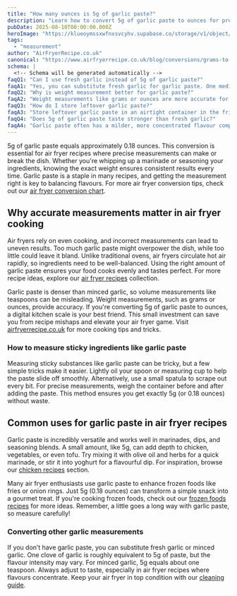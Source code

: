 ```yaml
---
title: "How many ounces is 5g of garlic paste?"
description: "Learn how to convert 5g of garlic paste to ounces for precise air fryer recipes. Get accurate measurements in seconds!"
pubDate: 2025-08-10T00:00:00.000Z
heroImage: "https://klueoymssxwfnxsvcyhv.supabase.co/storage/v1/object/public/Shmucket/how-many-ounces-is-5g-garlic-paste.webp"
tags:
  - "measurement"
author: "AirFryerRecipe.co.uk"
canonical: "https://www.airfryerrecipe.co.uk/blog/conversions/grams-to-ounces/how-many-ounces-is-5g-garlic-paste"
schema: |
  <!-- Schema will be generated automatically -->
faqQ1: "Can I use fresh garlic instead of 5g of garlic paste?"
faqA1: "Yes, you can substitute fresh garlic for garlic paste. One medium clove of garlic is roughly equivalent to 5g of paste. However, fresh garlic has a sharper flavour, so adjust to taste. For air fryer recipes, finely mince the garlic to ensure even distribution."
faqQ2: "Why is weight measurement better for garlic paste?"
faqA2: "Weight measurements like grams or ounces are more accurate for sticky ingredients like garlic paste. Volume measurements (e.g., teaspoons) can vary due to density and air pockets. A digital scale ensures consistency, especially in air fryer cooking where precision matters."
faqQ3: "How do I store leftover garlic paste?"
faqA3: "Store leftover garlic paste in an airtight container in the fridge for up to two weeks. For longer storage, freeze it in small portions. Always use a clean spoon to avoid contamination, which can spoil the paste faster."
faqQ4: "Does 5g of garlic paste taste stronger than fresh garlic?"
faqA4: "Garlic paste often has a milder, more concentrated flavour compared to fresh garlic. This is because it’s usually blended with oil or preservatives. If substituting, start with less and adjust to avoid overpowering your dish."
---
```

<p>5g of garlic paste equals approximately 0.18 ounces. This conversion is essential for air fryer recipes where precise measurements can make or break the dish. Whether you're whipping up a marinade or seasoning your ingredients, knowing the exact weight ensures consistent results every time. Garlic paste is a staple in many recipes, and getting the measurement right is key to balancing flavours. For more air fryer conversion tips, check out our <a href=https://www.airfryerrecipe.co.uk/air-fryer-conversion-chart>air fryer conversion chart</a>.</p>  

<h2>Why accurate measurements matter in air fryer cooking</h2>  
<p>Air fryers rely on even cooking, and incorrect measurements can lead to uneven results. Too much garlic paste might overpower the dish, while too little could leave it bland. Unlike traditional ovens, air fryers circulate hot air rapidly, so ingredients need to be well-balanced. Using the right amount of garlic paste ensures your food cooks evenly and tastes perfect. For more recipe ideas, explore our <a href=https://www.airfryerrecipe.co.uk/recipes>air fryer recipes</a> collection.</p>  

<p>Garlic paste is denser than minced garlic, so volume measurements like teaspoons can be misleading. Weight measurements, such as grams or ounces, provide accuracy. If you're converting 5g of garlic paste to ounces, a digital kitchen scale is your best friend. This small investment can save you from recipe mishaps and elevate your air fryer game. Visit <a href=https://www.airfryerrecipe.co.uk>airfryerrecipe.co.uk</a> for more cooking tips and tricks.</p>  

<h3>How to measure sticky ingredients like garlic paste</h3>  
<p>Measuring sticky substances like garlic paste can be tricky, but a few simple tricks make it easier. Lightly oil your spoon or measuring cup to help the paste slide off smoothly. Alternatively, use a small spatula to scrape out every bit. For precise measurements, weigh the container before and after adding the paste. This method ensures you get exactly 5g (or 0.18 ounces) without waste.</p>  

<h2>Common uses for garlic paste in air fryer recipes</h2>  
<p>Garlic paste is incredibly versatile and works well in marinades, dips, and seasoning blends. A small amount, like 5g, can add depth to chicken, vegetables, or even tofu. Try mixing it with olive oil and herbs for a quick marinade, or stir it into yoghurt for a flavourful dip. For inspiration, browse our <a href=https://www.airfryerrecipe.co.uk/recipe-category/chicken>chicken recipes</a> section.</p>  

<p>Many air fryer enthusiasts use garlic paste to enhance frozen foods like fries or onion rings. Just 5g (0.18 ounces) can transform a simple snack into a gourmet treat. If you're cooking frozen foods, check out our <a href=https://www.airfryerrecipe.co.uk/recipe-category/frozen-foods>frozen foods recipes</a> for more ideas. Remember, a little goes a long way with garlic paste, so measure carefully!</p>  

<h3>Converting other garlic measurements</h3>  
<p>If you don’t have garlic paste, you can substitute fresh garlic or minced garlic. One clove of garlic is roughly equivalent to 5g of paste, but the flavour intensity may vary. For minced garlic, 5g equals about one teaspoon. Always adjust to taste, especially in air fryer recipes where flavours concentrate. Keep your air fryer in top condition with our <a href=https://www.airfryerrecipe.co.uk/air-fryer-cleaner>cleaning guide</a>.</p>
